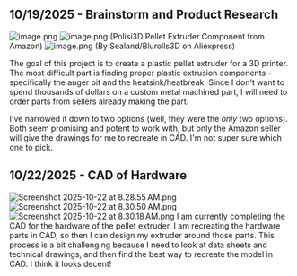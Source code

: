 <!--
  ===================    !!READ THIS NOTICE!!   ====================
  DO NOT edit this file manually. Your changes WILL BE OVERWRITTEN!
  This journal is auto generated and updated by Hack Club Blueprint.
  To edit this file, please edit your journal entries on Blueprint.
  ==================================================================
-->

## 10/19/2025 - Brainstorm and Product Research  

![image.png](https://blueprint.hackclub.com/user-attachments/blobs/proxy/eyJfcmFpbHMiOnsiZGF0YSI6MzQ3NywicHVyIjoiYmxvYl9pZCJ9fQ==--8a7cb5f44f19ad4b6d2ab7ca4d1f9dedc2bb01a2/image.png)
![image.png](https://blueprint.hackclub.com/user-attachments/blobs/proxy/eyJfcmFpbHMiOnsiZGF0YSI6MzQ3OCwicHVyIjoiYmxvYl9pZCJ9fQ==--6165f82d18fbc98787ba1384745a76441b287724/image.png)
(Polisi3D Pellet Extruder Component from Amazon)
![image.png](https://blueprint.hackclub.com/user-attachments/blobs/proxy/eyJfcmFpbHMiOnsiZGF0YSI6MzQ3OSwicHVyIjoiYmxvYl9pZCJ9fQ==--57070f911048ad488033746067112c955b145f9c/image.png)
(By Sealand/Blurolls3D on Aliexpress)

The goal of this project is to create a plastic pellet extruder for a 3D printer. The most difficult part is finding proper plastic extrusion components - specifically the auger bit and the heatsink/heatbreak. Since I don't want to spend thousands of dollars on a custom metal machined part, I will need to order parts from sellers already making the part.

I've narrowed it down to two options (well, they were the _only_ two options). Both seem promising and potent to work with, but only the Amazon seller will give the drawings for me to recreate in CAD.
I'm not super sure which one to pick.


  

## 10/22/2025 - CAD of Hardware  

![Screenshot 2025-10-22 at 8.28.55 AM.png](https://blueprint.hackclub.com/user-attachments/blobs/proxy/eyJfcmFpbHMiOnsiZGF0YSI6NDM2MywicHVyIjoiYmxvYl9pZCJ9fQ==--9dbf03be4a2217db9b19800fa71deed915ccd6c4/Screenshot%202025-10-22%20at%208.28.55%E2%80%AFAM.png)
![Screenshot 2025-10-22 at 8.30.50 AM.png](https://blueprint.hackclub.com/user-attachments/blobs/proxy/eyJfcmFpbHMiOnsiZGF0YSI6NDM2NCwicHVyIjoiYmxvYl9pZCJ9fQ==--cf774a7e4a2252523e5110229b50d758acc0cf69/Screenshot%202025-10-22%20at%208.30.50%E2%80%AFAM.png)
![Screenshot 2025-10-22 at 8.30.18 AM.png](https://blueprint.hackclub.com/user-attachments/blobs/proxy/eyJfcmFpbHMiOnsiZGF0YSI6NDM2NSwicHVyIjoiYmxvYl9pZCJ9fQ==--57026a5b6343d713cc8f85b19752466c4130605a/Screenshot%202025-10-22%20at%208.30.18%E2%80%AFAM.png)
I am currently completing the CAD for the hardware of the pellet extruder. I am recreating the hardware parts in CAD, so then I can design my extruder around those parts. This process is a bit challenging because I need to look at data sheets and technical drawings, and then find the best way to recreate the model in CAD. I think it looks decent!
  

